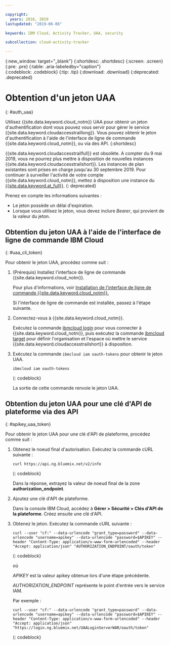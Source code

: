 ```yaml
---

copyright:
  years: 2016, 2019
lastupdated: "2019-06-06"

keywords: IBM Cloud, Activity Tracker, UAA, security

subcollection: cloud-activity-tracker

---
```


{:new_window: target="_blank"}
{:shortdesc: .shortdesc}
{:screen: .screen}
{:pre: .pre}
{:table: .aria-labeledby="caption"}    
{:codeblock: .codeblock}
{:tip: .tip}
{:download: .download}
{:deprecated: .deprecated}


# Obtention d'un jeton UAA
{: #auth_uaa}

Utilisez {{site.data.keyword.cloud_notm}} UAA pour obtenir un jeton d'authentification dont vous pouvez vous servir pour gérer le service {{site.data.keyword.cloudaccesstraillong}}. Vous pouvez obtenir le jeton d'authentification à l'aide de l'interface de ligne de commande {{site.data.keyword.cloud_notm}}, ou via des API.
{:shortdesc}

{{site.data.keyword.cloudaccesstrailfull}} est obsolète. A compter du 9 mai 2019, vous ne pourrez plus mettre à disposition de nouvelles instances {{site.data.keyword.cloudaccesstrailshort}}. Les instances de plan existantes sont prises en charge jusqu'au 30 septembre 2019. Pour continuer à surveiller l'activité de votre compte {{site.data.keyword.cloud_notm}}, mettez à disposition une instance du [{{site.data.keyword.at_full}}](/docs/services/Activity-Tracker-with-LogDNA?topic=logdnaat-getting-started#getting-started).
{: deprecated}


Prenez en compte les informations suivantes :

* Le jeton possède un délai d'expiration. 
* Lorsque vous utilisez le jeton, vous devez inclure *Bearer*, qui provient de la valeur du jeton.
		
## Obtention du jeton UAA à l'aide de l'interface de ligne de commande IBM Cloud
{: #uaa_cli_token}

Pour obtenir le jeton UAA, procédez comme suit :

1. (Prérequis) Installez l'interface de ligne de commande {{site.data.keyword.cloud_notm}}.

   Pour plus d'informations, voir [Installation de l'interface de ligne de commande {{site.data.keyword.cloud_notm}}.](/docs/cli?topic=cloud-cli-ibmcloud-cli#ibmcloud-cli)
   
   Si l'interface de ligne de commande est installée, passez à l'étape suivante.
    
2. Connectez-vous à {{site.data.keyword.cloud_notm}}. 

    Exécutez la commande [ibmcloud login](/docs/cli/reference/ibmcloud?topic=cloud-cli-ibmcloud_cli#ibmcloud_login) pour vous connecter à {{site.data.keyword.cloud_notm}}, puis exécutez la commande [ibmcloud target](/docs/cli/reference/ibmcloud?topic=cloud-cli-ibmcloud_cli#ibmcloud_target) pour définir l'organisation et l'espace où mettre le service {{site.data.keyword.cloudaccesstrailshort}} à disposition.
	
3. Exécutez la commande `ibmcloud iam oauth-tokens` pour obtenir le jeton UAA.

    ```
	ibmcloud iam oauth-tokens
	```
	{: codeblock}
	
	La sortie de cette commande renvoie le jeton UAA.


	


## Obtention du jeton UAA pour une clé d'API de plateforme via des API
{: #apikey_uaa_token}

Pour obtenir le jeton UAA pour une clé d'API de plateforme, procédez comme suit :

1. Obtenez le noeud final d'autorisation. Exécutez la commande cURL suivante :

    ```
    curl https://api.ng.bluemix.net/v2/info
    ```
    {: codeblock}

    Dans la réponse, extrayez la valeur de noeud final de la zone **authorization_endpoint**.

2. Ajoutez une clé d'API de plateforme.

    Dans la console IBM Cloud, accédez à **Gérer > Sécurité > Clés d'API de la plateforme**.
    Créez ensuite une clé d'API.

3. Obtenez le jeton. Exécutez la commande cURL suivante :

    ```
    curl --user "cf:" --data-urlencode "grant_type=password" --data-urlencode "username=apikey" --data-urlencode "password=$APIKEY" --header "Content-Type: application/x-www-form-urlencoded" --header "Accept: application/json" "AUTHORIZATION_ENDPOINT/oauth/token"
    ```
    {: codeblock}

    où 
    
    *APIKEY* est la valeur apikey obtenue lors d'une étape précédente.
    
    *AUTHORIZATION_ENDPOINT* représente le point d'entrée vers le service IAM.

    Par exemple :

    ```
    curl --user "cf:" --data-urlencode "grant_type=password" --data-urlencode "username=apikey" --data-urlencode "password=$APIKEY" --header "Content-Type: application/x-www-form-urlencoded" --header "Accept: application/json" "https://login.ng.bluemix.net/UAALoginServerWAR/oauth/token"
    ```
    {: codeblock}


